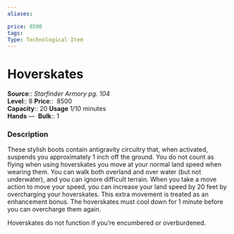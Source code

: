 ```yaml
---
aliases: 

price: 8500
tags: 
Type: Technological Item
---
```


# Hoverskates

**Source**:: _Starfinder Armory pg. 104_  
**Level**:: 8
**Price**::  8500  
**Capacity**:: 20 **Usage** 1/10 minutes  
**Hands** — 
**Bulk**:: 1

### Description

These stylish boots contain antigravity circuitry that, when activated, suspends you approximately 1 inch off the ground. You do not count as flying when using hoverskates you move at your normal land speed when wearing them. You can walk both overland and over water (but not underwater), and you can ignore difficult terrain. When you take a move action to move your speed, you can increase your land speed by 20 feet by overcharging your hoverskates. This extra movement is treated as an enhancement bonus. The hoverskates must cool down for 1 minute before you can overcharge them again.  
  
Hoverskates do not function if you’re encumbered or overburdened.

